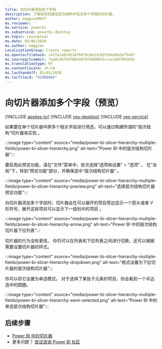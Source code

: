 ```yaml
---
title: 向切片器添加多个字段
description: 了解如何创建在层次结构中包含多个字段的切片器。
author: maggiesMSFT
ms.reviewer: ''
ms.service: powerbi
ms.subservice: powerbi-desktop
ms.topic: conceptual
ms.date: 04/06/2020
ms.author: maggies
LocalizationGroup: Create reports
ms.openlocfilehash: c41fa1e0c8510f64f9c6e53c83fe9ee8a2e75e67
ms.sourcegitcommit: 7aa0136f93f88516f97ddd8031ccac5d07863b92
ms.translationtype: HT
ms.contentlocale: zh-CN
ms.lasthandoff: 05/05/2020
ms.locfileid: "81006884"
---
```

# <a name="add-multiple-fields-to-a-slicer-preview"></a>向切片器添加多个字段（预览）

[!INCLUDE [applies-to](../includes/applies-to.md)] [!INCLUDE [yes-desktop](../includes/yes-desktop.md)] [!INCLUDE [yes-service](../includes/yes-service.md)]

如果要在单个切片器中跨多个相关字段进行筛选，可以通过构建所谓的“层次结构”切片器来实现  。 

:::image type="content" source="media/power-bi-slicer-hierarchy-multiple-fields/power-bi-slicer-hierarchy.png" alt-text="Power BI 中的层次结构切片器":::

要启用此预览功能，请在“文件”菜单中，依次选择“选项和设置” > “选项”    。 在“全局”下，转到“预览功能”部分，并确保选中“层次结构切片器”    。

:::image type="content" source="media/power-bi-slicer-hierarchy-multiple-fields/power-bi-slicer-hierarchy-preview.png" alt-text="选择层次结构切片器预览功能":::

向切片器添加多个字段时，切片器会在可以展开的项目旁边显示一个箭头或者 V 形符号，展开这些项目可以显示下一级别中的项目  。

:::image type="content" source="media/power-bi-slicer-hierarchy-multiple-fields/power-bi-slicer-hierarchy-arrow.png" alt-text="Power BI 中的层次结构切片器下拉列表":::
 
切片器的行为没有更改。 你仍可以在列表和下拉列表之间进行切换，还可以根据需要设置切片器的样式。

:::image type="content" source="media/power-bi-slicer-hierarchy-multiple-fields/power-bi-slicer-hierarchy-dropdown.png" alt-text="格式设置为下拉切片器的层次结构切片器":::
 
你可以将它设置为单选模式。 对于选择了某些子元素的项目，你会看到一个半边选中的圆圈。
 
:::image type="content" source="media/power-bi-slicer-hierarchy-multiple-fields/power-bi-slicer-hierarchy-semi-selected.png" alt-text="Power BI 中的单选层次结构切片器":::

## <a name="next-steps"></a>后续步骤

- [Power BI 中的切片器](../visuals/power-bi-visualization-slicers.md)
- 更多问题？ [尝试咨询 Power BI 社区](https://community.powerbi.com/)